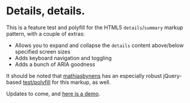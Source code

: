 # Details, details.

This is a feature test and polyfill for the HTML5 `details`/`summary` markup pattern, with a couple of extras:

* Allows you to expand and collapse the `details` content above/below specified screen sizes
* Adds keyboard navigation and toggling
* Adds a bunch of ARIA goodness

It should be noted that <a href="http://github.com/mathiasbynens">mathiasbynens</a> has an especially robust jQuery-based <a href="https://github.com/mathiasbynens/jquery-details">test/polyfill</a> for this markup, as well.

Updates to come, and <a href="http://wil.to/det/">here is a demo</a>.